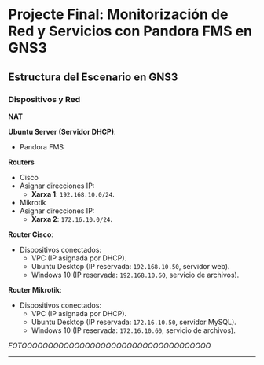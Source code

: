 # Projecte Final: Monitorización de Red y Servicios con Pandora FMS en GNS3

## Estructura del Escenario en GNS3

### Dispositivos y Red
**NAT**

**Ubuntu Server (Servidor DHCP)**:
  
  - Pandora FMS


**Routers**
  
  - Cisco
  - Asignar direcciones IP:
    - **Xarxa 1**: `192.168.10.0/24`.
  - Mikrotik
  - Asignar direcciones IP:
    - **Xarxa 2**: `172.16.10.0/24`.


**Router Cisco**:
  
  - Dispositivos conectados:
    - VPC (IP asignada por DHCP).
    - Ubuntu Desktop (IP reservada: `192.168.10.50`, servidor web).
    - Windows 10 (IP reservada: `192.168.10.60`, servicio de archivos).


**Router Mikrotik**:
  
  - Dispositivos conectados:
    - VPC (IP asignada por DHCP).
    - Ubuntu Desktop (IP reservada: `172.16.10.50`, servidor MySQL).
    - Windows 10 (IP reservada: `172.16.10.60`, servicio de archivos).

*FOTOOOOOOOOOOOOOOOOOOOOOOOOOOOOOOOOOOOO*

-------------------------------------------------------------------------------------













